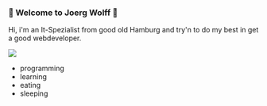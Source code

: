 ### 🐺 Welcome to Joerg Wolff 🐺

Hi, i'm an It-Spezialist from good old Hamburg and try'n to do my best in get a good webdeveloper.

![](https://djz.de/wp-content/uploads/sites/3/2022/06/Unbenannt-25-1024x576.jpg)

- programming
- learning
- eating
- sleeping
